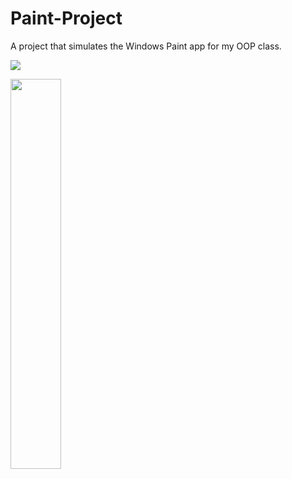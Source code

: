 # Paint-Project
A project that simulates the Windows Paint app for my OOP class.

![](https://imgur.com/y4QbD52.png)

<img src="https://imgur.com/hz2Lluv.jpeg" width="40%">
